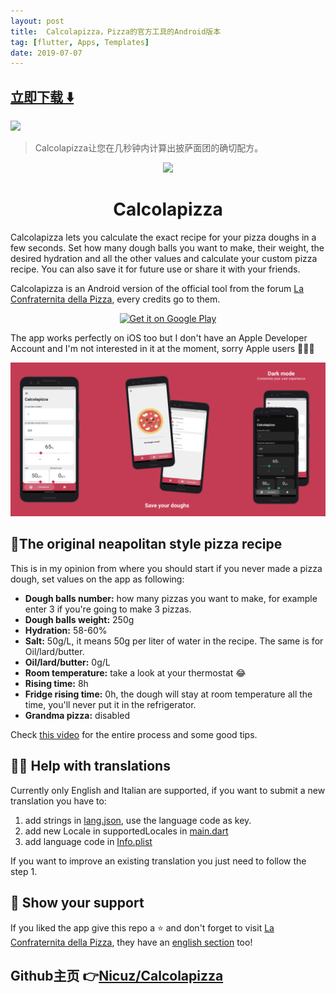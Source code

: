 ```yaml
---
layout: post
title:  Calcolapizza，Pizza的官方工具的Android版本
tag: [flutter, Apps, Templates]
date: 2019-07-07
---
```


 


## [立即下载 ️⬇️ ](https://codeload.github.com/Nicuz/Calcolapizza/zip/master) 


 
![](https://flutterawesome.com/content/images/2019/06/Calcolapizza.jpg)
 
>
> Calcolapizza让您在几秒钟内计算出披萨面团的确切配方。
>

 
<div align="center">
  <img src="https://raw.githubusercontent.com/Nicuz/Calcolapizza/master/assets/images/app_icon.png" width="100px"/>
  <h1>Calcolapizza</h1>
</div>

Calcolapizza lets you calculate the exact recipe for your pizza doughs in a few seconds. Set how many dough balls you want to make, their weight, the desired hydration and all the other values and calculate your custom pizza recipe. You can also save it for future use or share it with your friends.

Calcolapizza is an Android version of the official tool from the forum [La Confraternita della Pizza](https://www.laconfraternitadellapizza.net/), every credits go to them.

<div align="center"><a href="https://kutt.it/calcolapizza"><img alt="Get it on Google Play" src="https://play.google.com/intl/en_us/badges/images/generic/en_badge_web_generic.png" width="200px"/></a></div>

The app works perfectly on iOS too but I don't have an Apple Developer Account and I'm not interested in it at the moment, sorry Apple users 🤷🏻‍♂️

<div align="center">
  <img src="https://raw.githubusercontent.com/Nicuz/Calcolapizza/master/screenshots/calcolapizza_screenshots.png"/>
</div>

## 🍕The original neapolitan style pizza recipe
This is in my opinion from where you should start if you never made a pizza dough, set values on the app as following:
- **Dough balls number:** how many pizzas you want to make, for example enter 3 if you're going to make 3 pizzas.
- **Dough balls weight:** 250g
- **Hydration:** 58-60%
- **Salt:** 50g/L, it means 50g per liter of water in the recipe. The same is for Oil/lard/butter.
- **Oil/lard/butter:** 0g/L
- **Room temperature:** take a look at your thermostat 😂
- **Rising time:** 8h
- **Fridge rising time:** 0h, the dough will stay at room temperature all the time, you'll never put it in the refrigerator.
- **Grandma pizza:** disabled

Check [this video](https://youtu.be/z2u1RRPu2AA) for the entire process and some good tips.

## 🏳️‍🌈 Help with translations
Currently only English and Italian are supported, if you want to submit a new translation you have to:
1. add strings in [lang.json](assets/lang/lang.json), use the language code as key.
2. add new Locale in supportedLocales in [main.dart](lib/main.dart)
3. add language code in [Info.plist](ios/Runner/Info.plist)

If you want to improve an existing translation you just need to follow the step 1.

## 🤝 Show your support
If you liked the app give this repo a ⭐️ and don't forget to visit [La Confraternita della Pizza](https://laconfraternitadellapizza.forumfree.it/), they have an [english section](https://laconfraternitadellapizza.forumfree.it/?f=64830886) too! 

## Github主页 👉[Nicuz/Calcolapizza](http://github.com/Nicuz/Calcolapizza)
